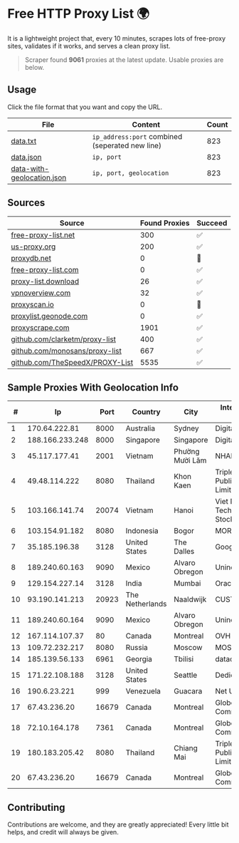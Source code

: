 
# Free HTTP Proxy List 🌍

It is a lightweight project that, every 10 minutes, scrapes lots of free-proxy sites, validates if it works, and serves a clean proxy list.


> Scraper found **9061** proxies at the latest update. Usable proxies are below.

## Usage

Click the file format that you want and copy the URL.


|File|Content|Count|
|----|-------|-----|
|[data.txt](https://raw.githubusercontent.com/themiralay/Proxy-List-World/master/data.txt)|`ip_address:port` combined (seperated new line)|823|
|[data.json](https://raw.githubusercontent.com/themiralay/Proxy-List-World/master/data.json)|`ip, port`|823|
|[data-with-geolocation.json](https://raw.githubusercontent.com/themiralay/Proxy-List-World/master/data-with-geolocation.json)|`ip, port, geolocation`|823|

## Sources

|Source|Found Proxies|Succeed|
|------|-------------|-------|
|[free-proxy-list.net](https://free-proxy-list.net)|300|✅|
|[us-proxy.org](https://www.us-proxy.org)|200|✅|
|[proxydb.net](http://proxydb.net)|0|🚫|
|[free-proxy-list.com](https://free-proxy-list.com/?page=&port=&type%5B%5D=http&type%5B%5D=https&up_time=0&search=Search)|0|✅|
|[proxy-list.download](https://www.proxy-list.download/HTTP)|26|✅|
|[vpnoverview.com](https://vpnoverview.com/privacy/anonymous-browsing/free-proxy-servers)|32|✅|
|[proxyscan.io](https://www.proxyscan.io)|0|🚫|
|[proxylist.geonode.com](https://proxylist.geonode.com/api/proxy-list?limit=300&page=1&sort_by=lastChecked&sort_type=desc&protocols=http,https)|0|✅|
|[proxyscrape.com](https://api.proxyscrape.com/v2/?request=displayproxies&protocol=http&timeout=10000&country=all&ssl=all&anonymity=all)|1901|✅|
|[github.com/clarketm/proxy-list](https://raw.githubusercontent.com/clarketm/proxy-list/master/proxy-list-raw.txt)|400|✅|
|[github.com/monosans/proxy-list](https://raw.githubusercontent.com/monosans/proxy-list/main/proxies/http.txt)|667|✅|
|[github.com/TheSpeedX/PROXY-List](https://raw.githubusercontent.com/TheSpeedX/PROXY-List/master/http.txt)|5535|✅|


## Sample Proxies With Geolocation Info

|#|Ip|Port|Country|City|Internet Service Provider|
|-|--|----|-------|----|-------------------------|
|1|170.64.222.81|8000|Australia|Sydney|DigitalOcean, LLC|
|2|188.166.233.248|8000|Singapore|Singapore|DigitalOcean, LLC|
|3|45.117.177.41|2001|Vietnam|Phường Mười Lăm|NHANHOA|
|4|49.48.114.222|8080|Thailand|Khon Kaen|Triple T Broadband Public Company Limited|
|5|103.166.141.74|20074|Vietnam|Hanoi|Viet NAM Cloud Technology Joint Stock Company|
|6|103.154.91.182|8080|Indonesia|Bogor|MORATELINDONAP|
|7|35.185.196.38|3128|United States|The Dalles|Google LLC|
|8|189.240.60.163|9090|Mexico|Alvaro Obregon|Uninet S.A. de C.V.|
|9|129.154.227.14|3128|India|Mumbai|Oracle Corporation|
|10|93.190.141.213|20923|The Netherlands|Naaldwijk|CUSTOMERPANEL|
|11|189.240.60.164|9090|Mexico|Alvaro Obregon|Uninet S.A. de C.V.|
|12|167.114.107.37|80|Canada|Montreal|OVH SAS|
|13|109.72.232.217|8080|Russia|Moscow|MOSLINE|
|14|185.139.56.133|6961|Georgia|Tbilisi|datacenter|
|15|171.22.108.188|3128|United States|Seattle|Dedicated.com|
|16|190.6.23.221|999|Venezuela|Guacara|Net Uno|
|17|67.43.236.20|16679|Canada|Montreal|GloboTech Communications|
|18|72.10.164.178|7361|Canada|Montreal|GloboTech Communications|
|19|180.183.205.42|8080|Thailand|Chiang Mai|Triple T Broadband Public Company Limited|
|20|67.43.236.20|16679|Canada|Montreal|GloboTech Communications|



## Contributing

Contributions are welcome, and they are greatly appreciated! Every
little bit helps, and credit will always be given.


